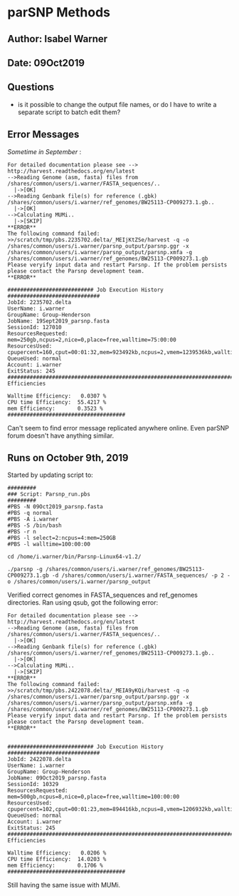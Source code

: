 # parSNP Methods 

## Author: Isabel Warner
## Date: 09Oct2019

## Questions
 - is it possible to change the output file names, or do I have to write a separate script to batch edit them? 

## Error Messages 
_Sometime in September_ : 

```
For detailed documentation please see --> http://harvest.readthedocs.org/en/latest
-->Reading Genome (asm, fasta) files from /shares/common/users/i.warner/FASTA_sequences/..
  |->[OK]
-->Reading Genbank file(s) for reference (.gbk) /shares/common/users/i.warner/ref_genomes/BW25113-CP009273.1.gb..
  |->[OK]
-->Calculating MUMi..
  |->[SKIP]
**ERROR**
The following command failed:
>>/scratch/tmp/pbs.2235702.delta/_MEIjKtZSe/harvest -q -o /shares/common/users/i.warner/parsnp_output/parsnp.ggr -x /shares/common/users/i.warner/parsnp_output/parsnp.xmfa -g /shares/common/users/i.warner/ref_genomes/BW25113-CP009273.1.gb 
Please veryify input data and restart Parsnp. If the problem persists please contact the Parsnp development team.
**ERROR**

########################### Job Execution History #############################
JobId: 2235702.delta
UserName: i.warner
GroupName: Group-Henderson
JobName: 19Sept2019_parsnp.fasta
SessionId: 127010
ResourcesRequested: mem=250gb,ncpus=2,nice=0,place=free,walltime=75:00:00
ResourcesUsed: cpupercent=160,cput=00:01:32,mem=923492kb,ncpus=2,vmem=1239536kb,walltime=00:01:23
QueueUsed: normal
Account: i.warner
ExitStatus: 245
###############################################################################
Efficiencies

Walltime Efficiency:   0.0307 %
CPU time Efficiency:  55.4217 %
mem Efficiency:       0.3523 %
#####################################
```
Can't seem to find error message replicated anywhere online. Even parSNP forum doesn't have anything similar. 

## Runs on October 9th, 2019
Started by updating script to: 
```
#########
### Script: Parsnp_run.pbs 
#########
#PBS -N 09Oct2019_parsnp.fasta
#PBS -q normal
#PBS -A i.warner
#PBS -S /bin/bash
#PBS -r n 
#PBS -l select=2:ncpus=4:mem=250GB
#PBS -l walltime=100:00:00

cd /home/i.warner/bin/Parsnp-Linux64-v1.2/

./parsnp -g /shares/common/users/i.warner/ref_genomes/BW25113-CP009273.1.gb -d /shares/common/users/i.warner/FASTA_sequences/ -p 2 -o /shares/common/users/i.warner/parsnp_output
``` 

Verified correct genomes in FASTA_sequences and ref_genomes directories. Ran using qsub, got the following error: 
```
For detailed documentation please see --> http://harvest.readthedocs.org/en/latest
-->Reading Genome (asm, fasta) files from /shares/common/users/i.warner/FASTA_sequences/..
  |->[OK]
-->Reading Genbank file(s) for reference (.gbk) /shares/common/users/i.warner/ref_genomes/BW25113-CP009273.1.gb..
  |->[OK]
-->Calculating MUMi..
  |->[SKIP]
**ERROR**
The following command failed:
>>/scratch/tmp/pbs.2422078.delta/_MEIA9yKQi/harvest -q -o /shares/common/users/i.warner/parsnp_output/parsnp.ggr -x /shares/common/users/i.warner/parsnp_output/parsnp.xmfa -g /shares/common/users/i.warner/ref_genomes/BW25113-CP009273.1.gb 
Please veryify input data and restart Parsnp. If the problem persists please contact the Parsnp development team.
**ERROR**


########################### Job Execution History #############################
JobId: 2422078.delta
UserName: i.warner
GroupName: Group-Henderson
JobName: 09Oct2019_parsnp.fasta
SessionId: 10329
ResourcesRequested: mem=500gb,ncpus=8,nice=0,place=free,walltime=100:00:00
ResourcesUsed: cpupercent=102,cput=00:01:23,mem=894416kb,ncpus=8,vmem=1206932kb,walltime=00:01:14
QueueUsed: normal
Account: i.warner
ExitStatus: 245
###############################################################################
Efficiencies

Walltime Efficiency:   0.0206 %
CPU time Efficiency:  14.0203 %
mem Efficiency:       0.1706 %
#####################################
```

Still having the same issue with MUMi. 
